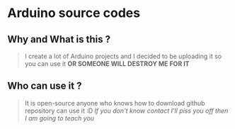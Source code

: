 # Arduino source codes
## Why and What is this ?
> I create a lot of Arduino projects and I decided to be uploading it so you can use it
> **OR SOMEONE WILL DESTROY ME FOR IT**
## Who can use it ?
> It is open-source anyone who knows how to download github repository can use it :D
> *If you don't know contact I'll piss you off then I am going to teach you*
